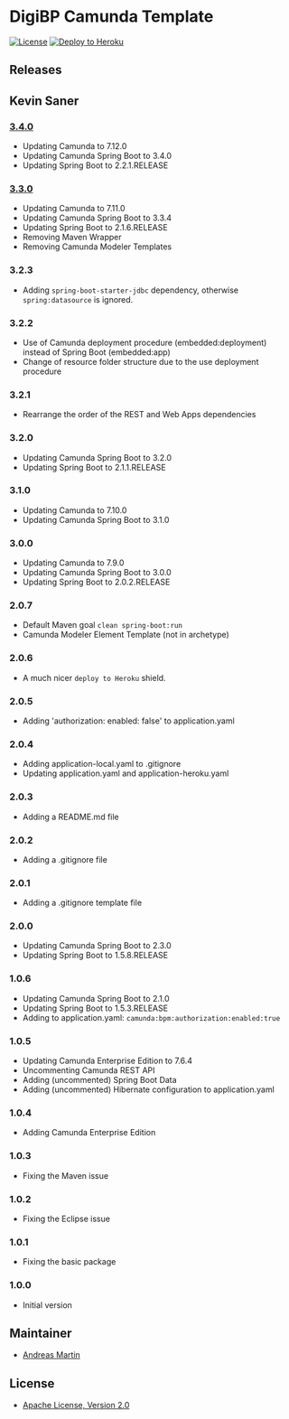 # DigiBP Camunda Template

[![License](http://img.shields.io/:license-apache-blue.svg)](http://www.apache.org/licenses/LICENSE-2.0.html)
[![Deploy to Heroku](https://img.shields.io/badge/deploy%20to-Heroku-6762a6.svg?longCache=true)](https://heroku.com/deploy)

## Releases 

## Kevin Saner

### [3.4.0](https://github.com/DigiBP/digibp-camunda-template/tree/3.4.0)
- Updating Camunda to 7.12.0
- Updating Camunda Spring Boot to 3.4.0
- Updating Spring Boot to 2.2.1.RELEASE

### [3.3.0](https://github.com/DigiBP/digibp-camunda-template/tree/3.3.0)
- Updating Camunda to 7.11.0
- Updating Camunda Spring Boot to 3.3.4
- Updating Spring Boot to 2.1.6.RELEASE
- Removing Maven Wrapper
- Removing Camunda Modeler Templates

### 3.2.3
- Adding `spring-boot-starter-jdbc` dependency, otherwise `spring:datasource` is ignored.

### 3.2.2
- Use of Camunda deployment procedure (embedded:deployment) instead of Spring Boot (embedded:app)
- Change of resource folder structure due to the use deployment procedure  

### 3.2.1
- Rearrange the order of the REST and Web Apps dependencies

### 3.2.0
- Updating Camunda Spring Boot to 3.2.0
- Updating Spring Boot to 2.1.1.RELEASE

### 3.1.0
- Updating Camunda to 7.10.0
- Updating Camunda Spring Boot to 3.1.0

### 3.0.0
- Updating Camunda to 7.9.0
- Updating Camunda Spring Boot to 3.0.0
- Updating Spring Boot to 2.0.2.RELEASE

### 2.0.7
- Default Maven goal `clean spring-boot:run`
- Camunda Modeler Element Template (not in archetype)

### 2.0.6
- A much nicer `deploy to Heroku` shield.

### 2.0.5
- Adding 'authorization: enabled: false' to application.yaml

### 2.0.4
- Adding application-local.yaml to .gitignore
- Updating application.yaml and application-heroku.yaml

### 2.0.3
- Adding a README.md file

### 2.0.2
- Adding a .gitignore file

### 2.0.1
- Adding a .gitignore template file

### 2.0.0
- Updating Camunda Spring Boot to 2.3.0
- Updating Spring Boot to 1.5.8.RELEASE

### 1.0.6

- Updating Camunda Spring Boot to 2.1.0
- Updating Spring Boot to 1.5.3.RELEASE
- Adding to application.yaml: `camunda:bpm:authorization:enabled:true`

### 1.0.5

- Updating Camunda Enterprise Edition to 7.6.4
- Uncommenting Camunda REST API
- Adding (uncommented) Spring Boot Data
- Adding (uncommented) Hibernate configuration to application.yaml

### 1.0.4

- Adding Camunda Enterprise Edition

### 1.0.3

- Fixing the Maven issue

### 1.0.2

- Fixing the Eclipse issue

### 1.0.1

- Fixing the basic package

### 1.0.0

- Initial version

## Maintainer
- [Andreas Martin](https://github.com/andreasmartin)

## License
- [Apache License, Version 2.0](https://github.com/DigiBP/digibp-archetype-camunda-boot/blob/master/LICENSE)